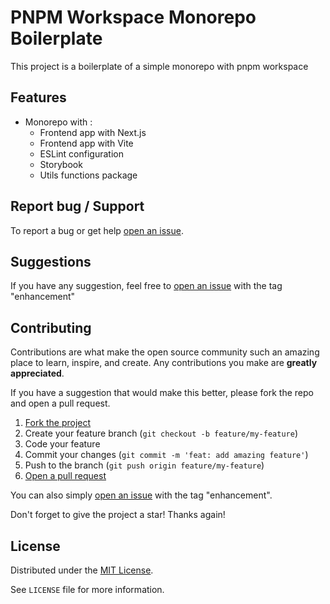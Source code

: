 <!-- prettier-ignore-start -->

<!-- Rename all occurences with Cmd + D :

PNPM Workspace Monorepo Boilerplate
pnpm-workspace-monorepo

 -->


# PNPM Workspace Monorepo Boilerplate

This project is a boilerplate of a simple monorepo with pnpm workspace


## Features

- Monorepo with :
  - Frontend app with Next.js
  - Frontend app with Vite
  - ESLint configuration
  - Storybook
  - Utils functions package


## Report bug / Support

To report a bug or get help [open an issue](https://github.com/bastien-pruvost/pnpm-workspace-monorepo/issues).


## Suggestions

If you have any suggestion, feel free to [open an issue](https://github.com/bastien-pruvost/pnpm-workspace-monorepo/issues) with the tag "enhancement"


## Contributing

Contributions are what make the open source community such an amazing place to learn, inspire, and create. Any contributions you make are **greatly appreciated**.

If you have a suggestion that would make this better, please fork the repo and open a pull request.

1. [Fork the project](https://github.com/bastien-pruvost/pnpm-workspace-monorepo/fork)
2. Create your feature branch (`git checkout -b feature/my-feature`)
3. Code your feature
4. Commit your changes (`git commit -m 'feat: add amazing feature'`)
5. Push to the branch (`git push origin feature/my-feature`)
6. [Open a pull request](https://github.com/bastien-pruvost/pnpm-workspace-monorepo/compare)

You can also simply [open an issue](https://github.com/bastien-pruvost/pnpm-workspace-monorepo/issues) with the tag "enhancement".

Don't forget to give the project a star! Thanks again!


## License

Distributed under the [MIT License](https://choosealicense.com/licenses/mit/).

See `LICENSE` file for more information.



<!-- prettier-ignore-end -->
